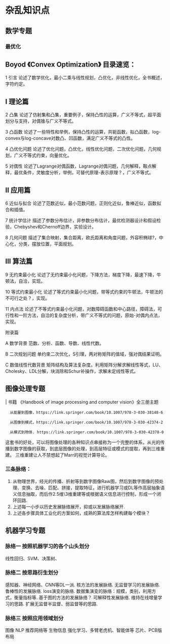 # 杂乱知识点

## 数学专题
### 最优化 
  Boyod 《Convex Optimization》
目录速览：
  --
  1 引言 论述了数学优化，最小二乘与线性规划，凸优化，非线性优化，全书概述，字符约定。
  
  I 理论篇
  ----
  
  2 凸集 论述了仿射集和凸集，重要例子，保持凸性的运算，广义不等式，超平面划分与支持，对偶锥与广义不等式。
  
  3 凸函数 论述了一些特性和举例，保持凸性的运算，共轭函数，拟凸函数，log-convex与log-concave对数凸、凹函数，满足广义不等式的凸性。
  
  4 凸优化问题 论述了优化问题，凸优化，线性优化问题，二次优化问题，几何规划，广义不等式约束，向量优化。
  
  5 对偶性 论述了Lagrange对偶函数，Lagrange对偶问题，几何解释，鞍点解释，最优条件，灵敏度分析，举例，可替代原理-表示原理？，广义不等式。
  
  II 应用篇
  ----
  
  6 近似与拟合 论述了范数近似，最小范数问题，正则化近似，鲁棒近似，函数拟合和插值。
  
  7 统计学估计 描述了参数分布估计，非参数分布估计，最优检测器设计和假设检验，Chebyshev和Chernoff边界，实验设计。
  
  8 几何问题 描述了集合映射，集合距离，欧氏距离和角度问题，外容积椭球?，中心化，分类，摆放位置，平面规划。
  
  III 算法篇
  ----
  
  9 无约束最小化 论述了无约束最小化问题，下降方法，梯度下降，最速下降，牛顿法，自洽，实现。
  
  10 等式约束最小化 论述了等式约束最小化问题，带等式约束的牛顿法，牛顿法的不可行之处？，实现。
  
  11 内点法 论述了不等式约束最小化问题，对数障碍函数和中心路径，障碍法，可行性和一阶方法，自洽的复杂度分析，带广义不等式的问题，原始-对偶内点法，实现。
  
  附录篇
  
  A 数学背景 范数、分析、函数、导数、线性代数。
  
  B 二次规划问题 单约束二次优化，S引理，两对称矩阵的值域，强对偶结果证明。
  
  C 数值线性代数背景 矩阵结构及算法复杂度。利用矩阵分解求解线性等式，LU、Cholesky、LDL分解，块消除和Schur补操作，求解未定线性等式。
  


## 图像处理专题
  | 书籍 《Handbook of image processing and computer vision》全三册主题
  
      从能量到图像，https://link.springer.com/book/10.1007/978-3-030-38148-6
      
      从图像到模式，https://link.springer.com/book/10.1007/978-3-030-42374-2
      
      从模式到物体. https://link.springer.com/book/10.1007/978-3-030-42378-0
  
  这套书的好处，可以将图像处理的各种知识点串接称为一个完整的体系，从光的传播到数字图像的获取，到底层图像的处理，到高层特征或模式的提取，再到三维重建。
  三维重建让人不禁想起了Marr的视觉计算导论。
  
  
### 三条脉络：
1. 从物理世界，经光的传播、折射等到数字图像Raw图，然后到数字图像的预处理、变换、去噪、匹配、拼接，提取特征，进行机器学习或DL等作高层抽象语义信息抽取，而后作2.5维\3维重建等或根据语义信息进行控制，形成一个闭环回路.
2. 上述每一小步以历史发展脉络展开，抑或以发展脉络展开.
3. 上述各步骤具体工业化的方案如何，成熟的算法库怎样构建每个模块？


## 机器学习专题
### 脉络一 按照机器学习的各个山头划分
  线性回归、SVM、决策树、
  
### 脉络二 按思路衍生划分
  感知器、神经网络、CNN等DL一派.
  核方法的发展脉络.
  无监督学习的发展脉络.
  鲁棒性的发展脉络.
  loss演变的脉络.
  数据集演变的脉络：规模，类别，利用方式，衡量指标等.
  基于图的方法的发展脉络？
  可解释性发展脉络.
  维持在线增量学习的思路.
  扩展无监督半监督、弱监督等的思路.  
### 脉络三 按照应用领域划分
  图像
  NLP
  推荐网络等
  生物信息
  强化学习、多臂老虎机、智能体等
  芯片、PCB版布局
  
